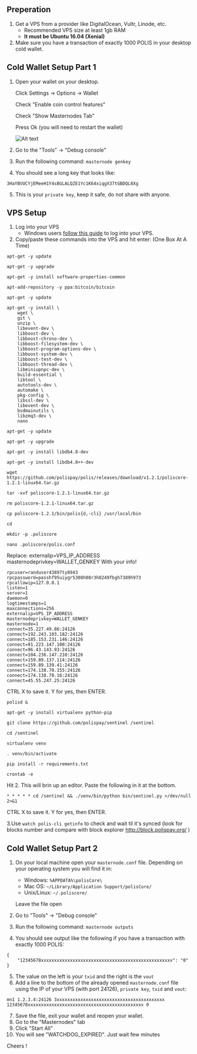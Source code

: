 ## Preperation

1. Get a VPS from a provider like DigitalOcean, Vultr, Linode, etc. 
   - Recommended VPS size at least 1gb RAM 
   - **It must be Ubuntu 16.04 (Xenial)**
2. Make sure you have a transaction of exactly 1000 POLIS in your desktop cold wallet.

## Cold Wallet Setup Part 1

1. Open your wallet on your desktop.

   Click Settings -> Options -> Wallet
   
   Check "Enable coin control features"
   
   Check "Show Masternodes Tab"
   
   Press Ok (you will need to restart the wallet)
   
   ![Alt text](https://github.com/digitalmine/Guide/blob/master/poliswalletsettings.png "Wallet Settings")

   
   
   
2. Go to the "Tools" -> "Debug console"
3. Run the following command: `masternode genkey`
4. You should see a long key that looks like:
```
3HaYBVUCYjEMeeH1Y4sBGLALQZE1Yc1K64xiqgX37tGBDQL8Xg
```
5. This is your `private key`, keep it safe, do not share with anyone.




## VPS Setup

1. Log into your VPS
   - Windows users [follow this guide](https://www.digitalocean.com/community/tutorials/how-to-log-into-your-droplet-with-putty-for-windows-users) to log into your VPS.
2. Copy/paste these commands into the VPS and hit enter: (One Box At A Time)
```
apt-get -y update
```
```
apt-get -y upgrade
```
```
apt-get -y install software-properties-common
```
```
apt-add-repository -y ppa:bitcoin/bitcoin
```
```
apt-get -y update
```
```
apt-get -y install \
    wget \
    git \
    unzip \
    libevent-dev \
    libboost-dev \
    libboost-chrono-dev \
    libboost-filesystem-dev \
    libboost-program-options-dev \
    libboost-system-dev \
    libboost-test-dev \
    libboost-thread-dev \
    libminiupnpc-dev \
    build-essential \
    libtool \
    autotools-dev \
    automake \
    pkg-config \
    libssl-dev \
    libevent-dev \
    bsdmainutils \
    libzmq3-dev \
    nano
```
```
apt-get -y update
```
```
apt-get -y upgrade
```
```
apt-get -y install libdb4.8-dev
```
```
apt-get -y install libdb4.8++-dev
```
```
wget https://github.com/polispay/polis/releases/download/v1.2.1/poliscore-1.2.1-linux64.tar.gz
```
```
tar -xvf poliscore-1.2.1-linux64.tar.gz
```
```
rm poliscore-1.2.1-linux64.tar.gz
```
```
cp poliscore-1.2.1/bin/polis{d,-cli} /usr/local/bin
```
```
cd
```
```
mkdir -p .poliscore
```
```
nano .poliscore/polis.conf
```
Replace:
externalip=VPS_IP_ADDRESS
masternodeprivkey=WALLET_GENKEY
With your info!
```
rpcuser=randuser43897ty8943
rpcpassword=passhf95uiygr5308h08r3h0249fbgh7389h973
rpcallowip=127.0.0.1
listen=1
server=1
daemon=0
logtimestamps=1
maxconnections=256
externalip=VPS_IP_ADDRESS
masternodeprivkey=WALLET_GENKEY
masternode=1
connect=35.227.49.86:24126
connect=192.243.103.182:24126
connect=185.153.231.146:24126
connect=91.223.147.100:24126
connect=96.43.143.93:24126
connect=104.236.147.210:24126
connect=159.89.137.114:24126
connect=159.89.139.41:24126
connect=174.138.70.155:24126
connect=174.138.70.16:24126
connect=45.55.247.25:24126
```
CTRL X to save it. Y for yes, then ENTER.
```
polisd &
```
```
apt-get -y install virtualenv python-pip
```
```
git clone https://github.com/polispay/sentinel /sentinel
```
```
cd /sentinel
```
```
virtualenv venv
```
```
. venv/bin/activate
```
```
pip install -r requirements.txt
```
```
crontab -e
```
Hit 2. This will brin up an editor. Paste the following in it at the bottom.
```
* * * * * cd /sentinel && ./venv/bin/python bin/sentinel.py >/dev/null 2>&1
```
CTRL X to save it. Y for yes, then ENTER.

3.Use `watch polis-cli getinfo` to check and wait til it's synced 
  (look for blocks number and compare with block explorer http://block.polispay.org/ )


## Cold Wallet Setup Part 2 

1. On your local machine open your `masternode.conf` file.
   Depending on your operating system you will find it in:
   * Windows: `%APPDATA%\polisCore\`
   * Mac OS: `~/Library/Application Support/polisCore/`
   * Unix/Linux: `~/.poliscore/`
   
   Leave the file open
2. Go to "Tools" -> "Debug console"
3. Run the following command: `masternode outputs`
4. You should see output like the following if you have a transaction with exactly 1000 POLIS:
```
{
    "12345678xxxxxxxxxxxxxxxxxxxxxxxxxxxxxxxxxxxxxxxxxxxxxxxxxx": "0"
}
```
5. The value on the left is your `txid` and the right is the `vout`
6. Add a line to the bottom of the already opened `masternode.conf` file using the IP of your
VPS (with port 24126), `private key`, `txid` and `vout`:
```
mn1 1.2.3.4:24126 3xxxxxxxxxxxxxxxxxxxxxxxxxxxxxxxxxxxxxxxxx 12345678xxxxxxxxxxxxxxxxxxxxxxxxxxxxxxxxxxxxxxxxxxxx 0 
```
7. Save the file, exit your wallet and reopen your wallet.
8. Go to the "Masternodes" tab
9. Click "Start All"
10. You will see "WATCHDOG_EXPIRED". Just wait few minutes

Cheers !

